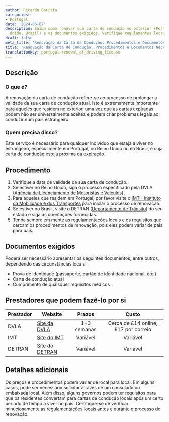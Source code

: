 ```yaml
---
author: Ricardo Batista
categories:
- Portugal
date: '2024-06-07'
description: Saiba como renovar sua carta de condução no exterior (Portugal, Reino
  Unido, Brasil) e os documentos exigidos. Verifique regulamentos locais com cuidado.
draft: false
meta_title: 'Renovação da Carta de Condução: Procedimentos e Documentos Necessários'
title: 'Renovação da Carta de Condução: Procedimentos e Documentos Necessários'
translationKey: portugal-renewal_of_driving_license
---
```



## Descrição
### O que é?
A renovação da carta de condução refere-se ao processo de prolongar a validade da sua carta de condução atual. Isto é extremamente importante para aqueles que residem no exterior, uma vez que as cartas expiradas podem não ser universalmente aceites e podem criar problemas legais ao conduzir num país estrangeiro. 

### Quem precisa disso?
Este serviço é necessário para qualquer indivíduo que esteja a viver no estrangeiro, especialmente em Portugal, no Reino Unido ou no Brasil, e cuja carta de condução esteja próxima da expiração.

## Procedimento
1. Verifique a data de validade da sua carta de condução.
2. Se estiver no Reino Unido, siga o processo especificado pela DVLA ([Agência de Licenciamento de Motoristas e Veículos](https://www.gov.uk/renew-driving-licence)).
3. Para aqueles que residem em Portugal, por favor visite o [IMT - Instituto da Mobilidade e dos Transportes](https://www.imt-ip.pt/) para iniciar o processo de renovação.
4. Se estiver no Brasil, visite o DETRAN ([Departamento de Trânsito](http://www.detran.sp.gov.br/)) do seu estado e siga as orientações fornecidas.
5. Tenha sempre em mente as regulamentações locais e os requisitos que cercam os procedimentos de renovação, pois eles podem variar de país para país.

## Documentos exigidos
Poderá ser necessário apresentar os seguintes documentos, entre outros, dependendo das circunstâncias locais:

- Prova de identidade (passaporte, cartão de identidade nacional, etc.)
- Carta de condução atual
- Cumprimento de quaisquer requisitos médicos

## Prestadores que podem fazê-lo por si

| Prestador        |     Website     |     Prazos    |       Custo      |
| --------------- | --------------- |  :-------------: | :-------------: |
| DVLA            |  [Site da DVLA](https://www.gov.uk/renew-driving-licence)      |     1-3 semanas      |  Cerca de £14 online, £17 por correio |
| IMT      |  [Site do IMT](https://www.imt-ip.pt/)             |      Variável      |        Variável       |
| DETRAN  | [Site do DETRAN](http://www.detran.sp.gov.br/) |       Variável       |       Variável       |

## Detalhes adicionais
Os preços e procedimentos podem variar de local para local. Em alguns casos, pode ser necessário solicitar através de um consulado ou embaixada local. Além disso, alguns governos podem ter requisitos para que os residentes convertam para cartas de condução locais após um certo período de tempo a viver no país. Certifique-se de verificar minuciosamente as regulamentações locais antes e durante o processo de renovação.